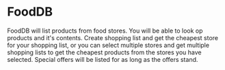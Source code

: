 FoodDB
=====
FoodDB will list products from food stores. You will be able to look op products and it's contents. Create shopping list and get the cheapest store for your shopping list, or you can select multiple stores and get multiple shopping lists to get the cheapest products from the stores you have selected. Special offers will be listed for as long as the offers stand.
